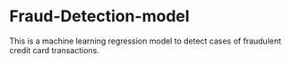 # Fraud-Detection-model
This is a machine learning regression model to detect cases of fraudulent credit card transactions. 
